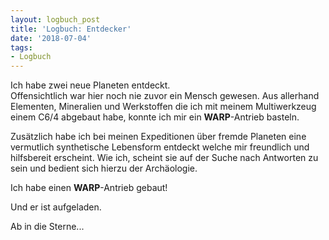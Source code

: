 ```yaml
---
layout: logbuch_post
title: 'Logbuch: Entdecker'
date: '2018-07-04'
tags: 
- Logbuch
---
```


Ich habe zwei neue Planeten entdeckt.  
Offensichtlich war hier noch nie zuvor ein Mensch gewesen. 
Aus allerhand Elementen, Mineralien und Werkstoffen die ich mit meinem Multiwerkzeug einem C6/4 abgebaut habe, konnte ich mir ein **WARP**-Antrieb basteln.

Zusätzlich habe ich bei meinen Expeditionen über fremde Planeten eine vermutlich synthetische Lebensform entdeckt welche mir freundlich und hilfsbereit erscheint. Wie ich, scheint sie auf der Suche nach Antworten zu sein und bedient sich hierzu der Archäologie.

Ich habe einen **WARP**-Antrieb gebaut! 

Und er ist aufgeladen.

Ab in die Sterne...
